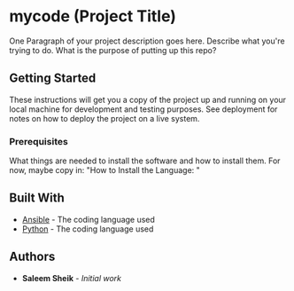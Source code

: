 # mycode (Project Title)

One Paragraph of your project description goes here. Describe what you're trying to do.
What is the purpose of putting up this repo?

## Getting Started

These instructions will get you a copy of the project up and running on your local machine
for development and testing purposes. See deployment for notes on how to deploy the project
on a live system.

### Prerequisites

What things are needed to install the software and how to install them. For now, maybe copy in:
"How to Install the Language: "

## Built With

* [Ansible](https://www.ansible.com) - The coding language used
* [Python](https://www.python.org/) - The coding language used

## Authors

* **Saleem Sheik** - *Initial work*

